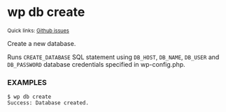# wp db create

<small>Quick links: <a href="https://github.com/wp-cli/wp-cli/issues?q=is%3Aopen+label%3Acommand%3Adb-create+sort%3Aupdated-desc">Github issues</a></small>

Create a new database.

Runs `CREATE_DATABASE` SQL statement using `DB_HOST`, `DB_NAME`,
`DB_USER` and `DB_PASSWORD` database credentials specified in
wp-config.php.

### EXAMPLES

    $ wp db create
    Success: Database created.



